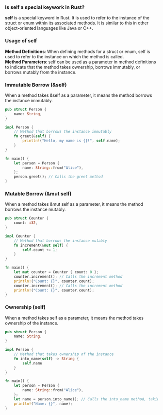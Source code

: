 ### Is **self** a special keywork in Rust?

**self** is a special keyword in Rust. It is used to refer to the instance of the struct or enum within its associated methods. It is similar to this in other object-oriented languages like Java or C++.

### Usage of self

**Method Definitions**: When defining methods for a struct or enum, self is used to refer to the instance on which the method is called.<br/>
**Method Parameters**: self can be used as a parameter in method definitions to indicate that the method takes ownership, borrows immutably, or borrows mutably from the instance.<br/>

### Immutable Borrow (&self)

When a method takes &self as a parameter, it means the method borrows the instance immutably.

```rust
pub struct Person {
    name: String,
}

impl Person {
    // Method that borrows the instance immutably
    fn greet(&self) {
        println!("Hello, my name is {}!", self.name);
    }
}

fn main() {
    let person = Person {
        name: String::from("Alice"),
    };
    person.greet(); // Calls the greet method
}
```

### Mutable Borrow (&mut self)

When a method takes &mut self as a parameter, it means the method borrows the instance mutably.

```rust
pub struct Counter {
    count: i32,
}

impl Counter {
    // Method that borrows the instance mutably
    fn increment(&mut self) {
        self.count += 1;
    }
}

fn main() {
    let mut counter = Counter { count: 0 };
    counter.increment(); // Calls the increment method
    println!("Count: {}", counter.count);
    counter.increment(); // Calls the increment method
    println!("Count: {}", counter.count);
}
```

### Ownership (self)

When a method takes self as a parameter, it means the method takes ownership of the instance.

```rust
pub struct Person {
    name: String,
}

impl Person {
    // Method that takes ownership of the instance
    fn into_name(self) -> String {
        self.name
    }
}

fn main() {
    let person = Person {
        name: String::from("Alice"),
    };
    let name = person.into_name(); // Calls the into_name method, taking ownership
    println!("Name: {}", name);
}
```